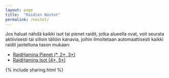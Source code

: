 ```yaml
---
layout: page
title:  "Raidien Nostot"
permalink: /nostot/
---
```


Jos haluat nähdä kaikki isot tai pienet raidit, jotka alueella ovat, voit seurata aktiivisesti tai silloin tällöin kanavia, joihin ilmoitetaan automaattisesti kaikki raidit jaoteltuna tason mukaan:

 - [RaidHamina Pienet (\*, 2\*, 3\*)](https://t.me/RaidHaminaLowLevel)
 - [RaidHamina Isot (4\*, 5\*)](https://t.me/RaidHaminaHighLevel)

{% include sharing.html %}
